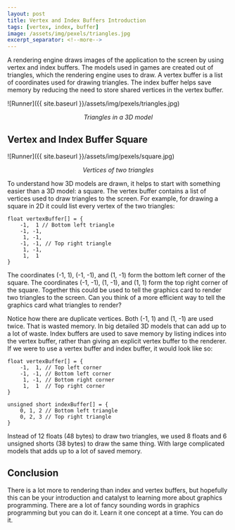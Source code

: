 ```yaml
---
layout: post
title: Vertex and Index Buffers Introduction
tags: [vertex, index, buffer]
image: /assets/img/pexels/triangles.jpg
excerpt_separator: <!--more-->
---
```


A rendering engine draws images of the application to the screen by using vertex and index buffers. The models used in games are created out of triangles, which the rendering engine uses to draw. A vertex buffer is a list of coordinates used for drawing triangles. The index buffer helps save memory by reducing the need to store shared vertices in the vertex buffer. 

<!--more-->

![Runner]({{ site.baseurl }}/assets/img/pexels/triangles.jpg)
<p align="center"><i>Triangles in a 3D model</i></p>

## Vertex and Index Buffer Square

![Runner]({{ site.baseurl }}/assets/img/pexels/square.jpg)
<p align="center"><i>Vertices of two triangles</i></p>

To understand how 3D models are drawn, it helps to start with something easier than a 3D model: a square. The vertex buffer contains a list of vertices used to draw triangles to the screen. For example, for drawing a square in 2D it could list every vertex of the two triangles:

	float vertexBuffer[] = {
		-1,  1 // Bottom left triangle
		-1, -1,
		 1, -1, 
		-1, -1, // Top right triangle
		 1, -1,
		 1,  1
	}

The coordinates (-1, 1), (-1, -1), and (1, -1) form the bottom left corner of the square. The coordinates (-1, -1), (1, -1), and (1, 1) form the top right corner of the square. Together this could be used to tell the graphics card to render two triangles to the screen. Can you think of a more efficient way to tell the graphics card what triangles to render?

Notice how there are duplicate vertices. Both (-1, 1) and (1, -1) are used twice. That is wasted memory. In big detailed 3D models that can add up to a lot of waste. Index buffers are used to save memory by listing indices into the vertex buffer, rather than giving an explicit vertex buffer to the renderer. If we were to use a vertex buffer and index buffer, it would look like so:

	float vertexBuffer[] = {
		-1,  1, // Top left corner
		-1, -1, // Bottom left corner
		 1, -1, // Bottom right corner
		 1,  1  // Top right corner
	}

	unsigned short indexBuffer[] = {
		0, 1, 2 // Bottom left triangle
		0, 2, 3 // Top right triangle
	}

Instead of 12 floats (48 bytes) to draw two triangles, we used 8 floats and 6 unsigned shorts (38 bytes) to draw the same thing. With large complicated models that adds up to a lot of saved memory.

## Conclusion

There is a lot more to rendering than index and vertex buffers, but hopefully this can be your introduction and catalyst to learning more about graphics programming. There are a lot of fancy sounding words in graphics programming but you can do it. Learn it one concept at a time. You can do it.